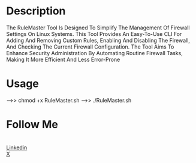 <h1>Description</h1>
The RuleMaster Tool Is Designed To Simplify The Management Of
Firewall Settings On Linux Systems. This Tool Provides An Easy-To-Use
CLI For Adding And Removing Custom Rules, Enabling And Disabling The
Firewall, And Checking The Current Firewall Configuration. The Tool
Aims To Enhance Security Administration By Automating Routine
Firewall Tasks, Making It More Efficient And Less Error-Prone
<h1>Usage</h1>
-->> chmod +x RuleMaster.sh
-->> ./RuleMaster.sh
<h1>Follow Me</h1>
<br>
<a href="https://www.linkedin.com/in/madhav-bhardwaj06/">Linkedin</a> 
<br>
<a href="https://x.com/madhavabhardwaj">X</a>
